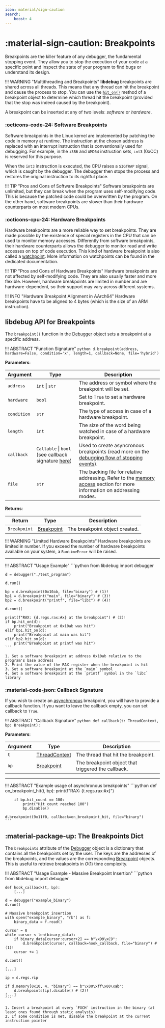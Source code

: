```yaml
---
icon: material/sign-caution
search:
    boost: 4
---
```

# :material-sign-caution: Breakpoints
Breakpoints are the killer feature of any debugger, the fundamental stopping event. They allow you to stop the execution of your code at a specific point and inspect the state of your program to find bugs or understand its design.

!!! WARNING "Multithreading and Breakpoints"
    **libdebug** breakpoints are shared across all threads. This means that any thread can hit the breakpoint and cause the process to stop. You can use the [`hit_on()`](/stopping_events/debugging_flow/#hit-records) method of a breakpoint object to determine which thread hit the breakpoint (provided that the stop was indeed caused by the breakpoint).

A breakpoint can be inserted at any of two levels: *software* or *hardware*.

### :octicons-code-24: Software Breakpoints
Software breakpoints in the Linux kernel are implemented by patching the code in memory at runtime. The instruction at the chosen address is replaced with an interrupt instruction that is conventionally used for debugging. For example, in the `i386` and `AMD64` instruction sets, `int3` (0xCC) is reserved for this purpose.

When the `int3` instruction is executed, the CPU raises a `SIGTRAP` signal, which is caught by the debugger. The debugger then stops the process and restores the original instruction to its rightful place.

!!! TIP "Pros and Cons of Software Breakpoints"
    Software breakpoints are unlimited, but they can break when the program uses self-modifying code. This is because the patched code could be overwritten by the program. On the other hand, software breakpoints are slower than their hardware counterparts on most modern CPUs.

### :octicons-cpu-24: Hardware Breakpoints
Hardware breakpoints are a more reliable way to set breakpoints. They are made possible by the existence of special registers in the CPU that can be used to monitor memory accesses. Differently from software breakpoints, their hardware counterparts allows the debugger to monitor read and write accesses on top of code execution. This kind of hardware breakpoint is also called a [watchpoint](/stopping_events/watchpoints). More information on watchpoints can be found in the dedicated documentation.

!!! TIP "Pros and Cons of Hardware Breakpoints"
    Hardware breakpoints are not affected by self-modifying code. They are also usually faster and more flexible. However, hardware breakpoints are limited in number and are hardware-dependent, so their support may vary across different systems.

!!! INFO "Hardware Breakpoint Alignment in AArch64"
    Hardware breakpoints have to be aligned to 4 bytes (which is the size of an ARM instruction).


## **libdebug** API for Breakpoints

The `breakpoint()` function in the [Debugger](/from_pydoc/generated/debugger/debugger/) object sets a breakpoint at a specific address.

!!! ABSTRACT "Function Signature"
    ```python
    d.breakpoint(address, hardware=False, condition='x', length=1, callback=None, file='hybrid')
    ```

**Parameters**:

| Argument | Type | Description |
| --- | --- | --- |
| `address` | `int` \| `str` | The address or symbol where the breakpoint will be set. |
| `hardware` | `bool` | Set to `True` to set a hardware breakpoint. |
| `condition` | `str` | The type of access in case of a hardware breakpoint. |
| `length` | `int` | The size of the word being watched in case of a hardware breakpoint. |
| `callback` | `Callable` \| `bool` (see callback signature [here](#callback-signature)) | Used to create asyncronous breakpoints (read more on the [debugging flow of stopping events](/stopping_events/debugging_flow)). |
| `file` | `str` | The backing file for relative addressing. Refer to the [memory access](/basics/memory_access/#absolute-and-relative-addressing) section for more information on addressing modes. |

**Returns**:

| Return | Type | Description |
| --- | --- | --- |
| `Breakpoint` | [Breakpoint](/from_pydoc/generated/data/breakpoint) | The breakpoint object created. |

!!! WARNING "Limited Hardware Breakpoints"
    Hardware breakpoints are limited in number. If you exceed the number of hardware breakpoints available on your system, a `RuntimeError` will be raised.

---

!!! ABSTRACT "Usage Example"
    ```python
    from libdebug import debugger

    d = debugger("./test_program")

    d.run()

    bp = d.breakpoint(0x10ab, file="binary") # (1)!
    bp1 = d.breakpoint("main", file="binary") # (3)!
    bp2 = d.breakpoint("printf", file="libc") # (4)!

    d.cont()

    print(f"RAX: {d.regs.rax:#x} at the breakpoint") # (2)!
    if bp.hit_on(d):
        print("Breakpoint at 0x10ab was hit")
    elif bp1.hit_on(d):
        print("Breakpoint at main was hit")
    elif bp2.hit_on(d):
        print("Breakpoint at printf was hit")
    ```

    1. Set a software breakpoint at address 0x10ab relative to the program's base address
    2. Print the value of the RAX register when the breakpoint is hit
    3. Set a software breakpoint at the `main` symbol
    4. Set a software breakpoint at the `printf` symbol in the `libc` library


### :material-code-json: Callback Signature
If you wish to create an [asynchronous](/stopping_events/debugging_flow) breakpoint, you will have to provide a callback function. If you want to leave the callback empty, you can set callback to `True`.

!!! ABSTRACT "Callback Signature"
    ```python
    def callback(t: ThreadContext, bp: Breakpoint):
    ```

**Parameters**:

| Argument | Type | Description |
| --- | --- | --- |
| `t` | [ThreadContext](/from_pydoc/generated/state/thread_context) | The thread that hit the breakpoint. |
| `bp` | [Breakpoint](/from_pydoc/generated/data/breakpoint) | The breakpoint object that triggered the callback. |

---

!!! ABSTRACT "Example usage of asynchronous breakpoints"
    ```python
    def on_breakpoint_hit(t, bp):
        print(f"RAX: {t.regs.rax:#x}")

        if bp.hit_count == 100:
            print("Hit count reached 100")
            bp.disable()

    d.breakpoint(0x11f0, callback=on_breakpoint_hit, file="binary")
    ```

## :material-package-up: The Breakpoints Dict
The `breakpoints` attribute of the [Debugger](/from_pydoc/generated/debugger/debugger/) object is a dictionary that contains all the breakpoints set by the user. The keys are the addresses of the breakpoints, and the values are the corresponding [Breakpoint](/from_pydoc/generated/data/breakpoint) objects. This is useful to retrieve breakpoints in $O(1)$ time complexity.

!!! ABSTRACT "Usage Example - Massive Breakpoint Insertion"
    ```python
    from libdebug import debugger

    def hook_callback(t, bp):
        [...]

    d = debugger("example_binary")
    d.run()

    # Massive breakpoint insertion
    with open("example_binary", "rb") as f:
        binary_data = f.read()

    cursor = 0
    while cursor < len(binary_data):
        if binary_data[cursor:cursor+2] == b"\xD9\xC9":
            d.breakpoint(cursor, callback=hook_callback, file="binary") # (1)!
        cursor += 1

    d.cont()

    [...]

    ip = d.regs.rip

    if d.memory[0x10, 4, "binary"] == b"\x00\xff\x00\xab":
        d.breakpoints[ip].disable() # (2)!
    [...]
    ```

    1. Insert a breakpoint at every `FXCH` instruction in the binary (at least ones found through static analysis)
    2. If some condition is met, disable the breakpoint at the current instruction pointer